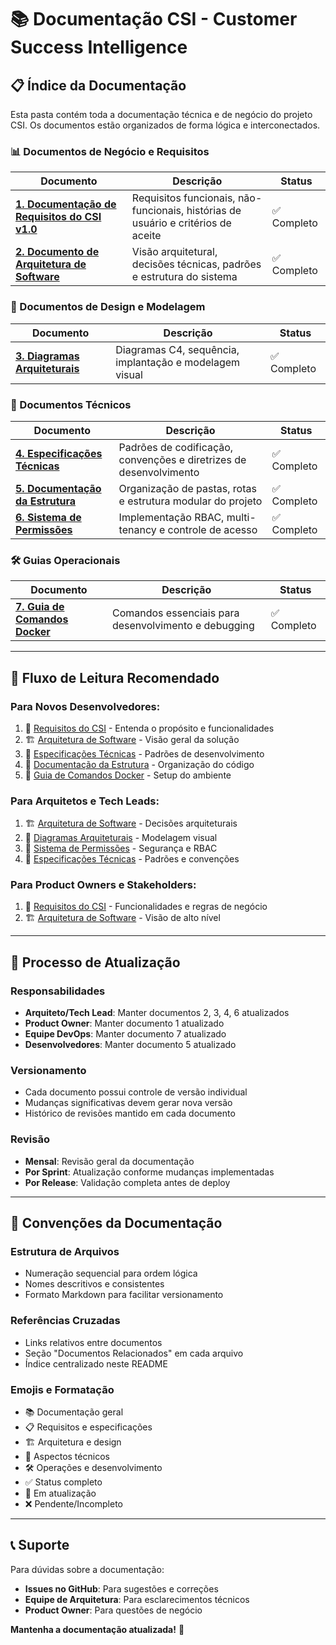# 📚 Documentação CSI - Customer Success Intelligence

## 📋 **Índice da Documentação**

Esta pasta contém toda a documentação técnica e de negócio do projeto CSI. Os documentos estão organizados de forma lógica e interconectados.

### **📊 Documentos de Negócio e Requisitos**

| Documento | Descrição | Status |
|-----------|-----------|--------|
| [**1. Documentação de Requisitos do CSI v1.0**](./1%20Documentação%20de%20Requisitos%20do%20CSI%20v1.0.md) | Requisitos funcionais, não-funcionais, histórias de usuário e critérios de aceite | ✅ Completo |
| [**2. Documento de Arquitetura de Software**](./2%20Documento%20de%20Arquitetura%20de%20Software.md) | Visão arquitetural, decisões técnicas, padrões e estrutura do sistema | ✅ Completo |

### **🎨 Documentos de Design e Modelagem**

| Documento | Descrição | Status |
|-----------|-----------|--------|
| [**3. Diagramas Arquiteturais**](./3%20Diagramas%20Arquiteturais.md) | Diagramas C4, sequência, implantação e modelagem visual | ✅ Completo |

### **🔧 Documentos Técnicos**

| Documento | Descrição | Status |
|-----------|-----------|--------|
| [**4. Especificações Técnicas**](./4%20Especificações%20Técnicas.md) | Padrões de codificação, convenções e diretrizes de desenvolvimento | ✅ Completo |
| [**5. Documentação da Estrutura**](./5%20Documentação%20da%20Estrutura.md) | Organização de pastas, rotas e estrutura modular do projeto | ✅ Completo |
| [**6. Sistema de Permissões**](./6%20Sistema%20de%20Permissões.md) | Implementação RBAC, multi-tenancy e controle de acesso | ✅ Completo |

### **🛠️ Guias Operacionais**

| Documento | Descrição | Status |
|-----------|-----------|--------|
| [**7. Guia de Comandos Docker**](./7%20Guia%20de%20Comandos%20Docker.md) | Comandos essenciais para desenvolvimento e debugging | ✅ Completo |

---

## 🎯 **Fluxo de Leitura Recomendado**

### **Para Novos Desenvolvedores:**
1. 📖 [Requisitos do CSI](./1%20Documentação%20de%20Requisitos%20do%20CSI%20v1.0.md) - Entenda o propósito e funcionalidades
2. 🏗️ [Arquitetura de Software](./2%20Documento%20de%20Arquitetura%20de%20Software.md) - Visão geral da solução
3. 🔧 [Especificações Técnicas](./4%20Especificações%20Técnicas.md) - Padrões de desenvolvimento
4. 📁 [Documentação da Estrutura](./5%20Documentação%20da%20Estrutura.md) - Organização do código
5. 🐳 [Guia de Comandos Docker](./7%20Guia%20de%20Comandos%20Docker.md) - Setup do ambiente

### **Para Arquitetos e Tech Leads:**
1. 🏗️ [Arquitetura de Software](./2%20Documento%20de%20Arquitetura%20de%20Software.md) - Decisões arquiteturais
2. 🎨 [Diagramas Arquiteturais](./3%20Diagramas%20Arquiteturais.md) - Modelagem visual
3. 🔐 [Sistema de Permissões](./6%20Sistema%20de%20Permissões.md) - Segurança e RBAC
4. 🔧 [Especificações Técnicas](./4%20Especificações%20Técnicas.md) - Padrões e convenções

### **Para Product Owners e Stakeholders:**
1. 📖 [Requisitos do CSI](./1%20Documentação%20de%20Requisitos%20do%20CSI%20v1.0.md) - Funcionalidades e regras de negócio
2. 🏗️ [Arquitetura de Software](./2%20Documento%20de%20Arquitetura%20de%20Software.md) - Visão de alto nível

---

## 🔄 **Processo de Atualização**

### **Responsabilidades**
- **Arquiteto/Tech Lead**: Manter documentos 2, 3, 4, 6 atualizados
- **Product Owner**: Manter documento 1 atualizado
- **Equipe DevOps**: Manter documento 7 atualizado
- **Desenvolvedores**: Manter documento 5 atualizado

### **Versionamento**
- Cada documento possui controle de versão individual
- Mudanças significativas devem gerar nova versão
- Histórico de revisões mantido em cada documento

### **Revisão**
- **Mensal**: Revisão geral da documentação
- **Por Sprint**: Atualização conforme mudanças implementadas
- **Por Release**: Validação completa antes de deploy

---

## 🎨 **Convenções da Documentação**

### **Estrutura de Arquivos**
- Numeração sequencial para ordem lógica
- Nomes descritivos e consistentes
- Formato Markdown para facilitar versionamento

### **Referências Cruzadas**
- Links relativos entre documentos
- Seção "Documentos Relacionados" em cada arquivo
- Índice centralizado neste README

### **Emojis e Formatação**
- 📚 Documentação geral
- 📋 Requisitos e especificações  
- 🏗️ Arquitetura e design
- 🔧 Aspectos técnicos
- 🛠️ Operações e desenvolvimento
- ✅ Status completo
- 🔄 Em atualização
- ❌ Pendente/Incompleto

---

## 📞 **Suporte**

Para dúvidas sobre a documentação:
- **Issues no GitHub**: Para sugestões e correções
- **Equipe de Arquitetura**: Para esclarecimentos técnicos
- **Product Owner**: Para questões de negócio

**Mantenha a documentação atualizada!** 📝